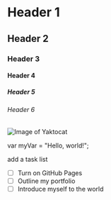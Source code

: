 # Header 1
## Header 2
### Header 3
#### Header 4
##### Header 5
###### Header 6
![Image of Yaktocat](https://octodex.github.com/images/yaktocat.png)

var myVar = "Hello, world!";

add a task list
- [ ] Turn on GitHub Pages
- [ ] Outline my portfolio
- [ ] Introduce myself to the world
